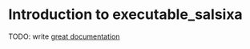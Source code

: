 # Introduction to executable_salsixa

TODO: write [great documentation](http://jacobian.org/writing/what-to-write/)
